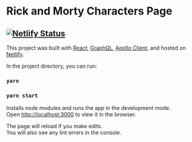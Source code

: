 # Rick and Morty Characters Page

## [![Netlify Status](https://api.netlify.com/api/v1/badges/ee30b1cc-b2eb-450b-9b36-29869ff82f82/deploy-status)](https://app.netlify.com/sites/ayos-rickandmorty/deploys)

This project was built with [React](https://github.com/facebook/create-react-app), [GraphQL](https://graphql.org/), [Apollo Client](https://www.apollographql.com/docs/react/), and hosted on [Netlify](https://netlify.com/).



In the project directory, you can run:


### `yarn`
### `yarn start`

Installs node modules and runs the app in the development mode.\
Open [http://localhost:3000](http://localhost:3000) to view it in the browser.

The page will reload if you make edits.\
You will also see any lint errors in the console.
